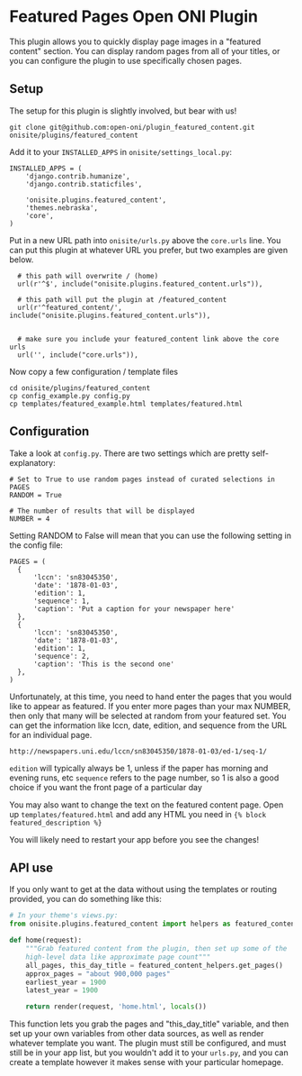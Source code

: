 # Featured Pages Open ONI Plugin

This plugin allows you to quickly display page images in a "featured content" section.  You can display random pages from all of your titles, or you can configure the plugin to use specifically chosen pages.

## Setup

The setup for this plugin is slightly involved, but bear with us!

```
git clone git@github.com:open-oni/plugin_featured_content.git onisite/plugins/featured_content
```

Add it to your `INSTALLED_APPS` in `onisite/settings_local.py`:

```
INSTALLED_APPS = (
    'django.contrib.humanize',
    'django.contrib.staticfiles',

    'onisite.plugins.featured_content',
    'themes.nebraska',
    'core',
)

```

Put in a new URL path into `onisite/urls.py` above the `core.urls` line.  You can put this plugin at whatever URL you prefer, but two examples are given below.

```
  # this path will overwrite / (home)
  url(r'^$', include("onisite.plugins.featured_content.urls")),

  # this path will put the plugin at /featured_content
  url(r'^featured_content/', include("onisite.plugins.featured_content.urls")),


  # make sure you include your featured_content link above the core urls
  url('', include("core.urls")),
```

Now copy a few configuration / template files
```
cd onisite/plugins/featured_content
cp config_example.py config.py
cp templates/featured_example.html templates/featured.html
```

## Configuration

Take a look at `config.py`.  There are two settings which are pretty self-explanatory:

```
# Set to True to use random pages instead of curated selections in PAGES
RANDOM = True

# The number of results that will be displayed
NUMBER = 4
```
Setting RANDOM to False will mean that you can use the following setting in the config file:

```
PAGES = (
  {
      'lccn': 'sn83045350',
      'date': '1878-01-03',
      'edition': 1,
      'sequence': 1,
      'caption': 'Put a caption for your newspaper here'
  },
  {
      'lccn': 'sn83045350',
      'date': '1878-01-03',
      'edition': 1,
      'sequence': 2,
      'caption': 'This is the second one'
  },
)
```

Unfortunately, at this time, you need to hand enter the pages that you would like to appear as featured.  If you enter more pages than your max NUMBER, then only that many will be selected at random from your featured set.  You can get the information like lccn, date, edition, and sequence from the URL for an individual page.

`http://newspapers.uni.edu/lccn/sn83045350/1878-01-03/ed-1/seq-1/`

`edition` will typically always be 1, unless if the paper has morning and evening runs, etc
`sequence` refers to the page number, so 1 is also a good choice if you want the front page of a particular day


You may also want to change the text on the featured content page.  Open up `templates/featured.html` and add any HTML you need in `{% block featured_description %}`

You will likely need to restart your app before you see the changes!

## API use

If you only want to get at the data without using the templates or routing provided, you can do something like this:

```python
# In your theme's views.py:
from onisite.plugins.featured_content import helpers as featured_content_helpers

def home(request):
    """Grab featured content from the plugin, then set up some of the
    high-level data like approximate page count"""
    all_pages, this_day_title = featured_content_helpers.get_pages()
    approx_pages = "about 900,000 pages"
    earliest_year = 1900
    latest_year = 1900

    return render(request, 'home.html', locals())
```

This function lets you grab the pages and "this_day_title" variable, and then
set up your own variables from other data sources, as well as render whatever
template you want.  The plugin must still be configured, and must still be in
your app list, but you wouldn't add it to your `urls.py`, and you can create a
template however it makes sense with your particular homepage.
